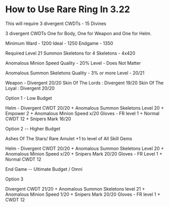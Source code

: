 # How to Use Rare Ring In 3.22

This will require 3 divergent CWDTs - 15 Divines

3 divergent CWDTs
One for Body, One for Weapon and One for Helm.

Minimum Ward - 1200
Ideal - 1250
Endgame - 1350

Required Level 21 Summon Skeletons for 4 Skeletons - 4x420

Anomalous Minion Speed
Quality - 20%
Level - Does Not Matter

Anomalous Summon Skeletons
Quality - 3% or more
Level - 20/21

Weapon - Divergent 20/20
Skin Of The Lords : Divergent 19/20
Skin Of The Loyal : Divergent 20/20

Option 1 - Low Budget

Helm - Divergent CWDT 20/20 + Anomalous Summon Skeletons Level 20 + Empower 2 + Anomalous Minion Speed x/20
Gloves - FR level 1 + Normal CWDT 12 + Snipers Mark 16/20

Option 2 -- Higher Budget

Ashes Of The Stars/ Rare Amulet +1 to level of All Skill Gems

Helm - Divergent CWDT 20/20 + Anomalous Summon Skeletons Level 20 + Anomalous Minion Speed x/20 + Snipers Mark 20/20
Gloves - FR Level 1 + Normal CWDT 12

End Game -- Ultimate Budget / Omni

Option 3

Divergent CWDT 21/20 + Anomalous Summon Skeletons level 21 + Anomalous Minion Speed 1/20 + Snipers Mark 20/20
Gloves - FR level 1 + CWDT 12
